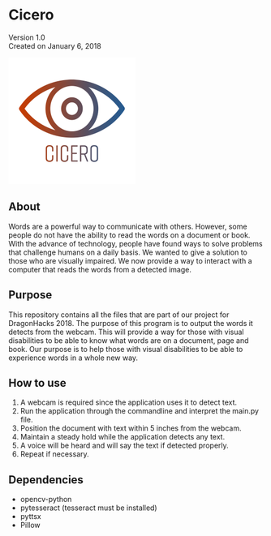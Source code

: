 # Cicero 

Version 1.0 <br />
Created on January 6, 2018

<img src="images/cicero.png" width="250px">

## About

Words are a powerful way to communicate with others. However, some people do not have the ability to read the words on a document or book. With the advance of technology, people have found ways to solve problems that challenge humans on a daily basis. We wanted to give a solution to those who are visually impaired. We now provide a way to interact with a computer that reads the words from a detected image.

## Purpose

This repository contains all the files that are part of our project for DragonHacks 2018. The purpose of this program is to output the words it detects from the webcam. This will provide a way for those with visual disabilities to be able to know what words are on a document, page and book. Our purpose is to help those with visual disabilities to be able to experience words in a whole new way.

## How to use
1. A webcam is required since the application uses it to detect text.
2. Run the application through the commandline and interpret the main.py file.
3. Position the document with text within 5 inches from the webcam.
4. Maintain a steady hold while the application detects any text.
5. A voice will be heard and will say the text if detected properly.
6. Repeat if necessary.

## Dependencies
- opencv-python
- pytesseract (tesseract must be installed)
- pyttsx
- Pillow
